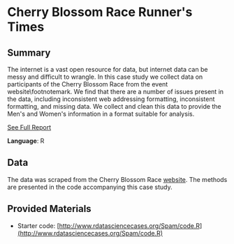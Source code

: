 # Cherry Blossom Race Runner's Times

## Summary

The internet is a vast open resource for data, but internet data can be messy and difficult to wrangle. 
In this case study we collect data on participants of the Cherry Blossom Race from the event website\footnotemark.
We find that there are a number of issues present in the data, 
 including inconsistent web addressing formatting, inconsistent formatting, and missing data. 
We collect and clean this data to provide the Men's and Women's information in a format suitable for analysis.

[See Full Report](./web_scrape.pdf)

**Language**: R

## Data

The data was scraped from the Cherry Blossom Race [website](http://www.cherryblossom.org/).
The methods are presented in the code accompanying this case study.

## Provided Materials

* Starter code: [http://www.rdatasciencecases.org/Spam/code.R](http://www.rdatasciencecases.org/Spam/code.R)
